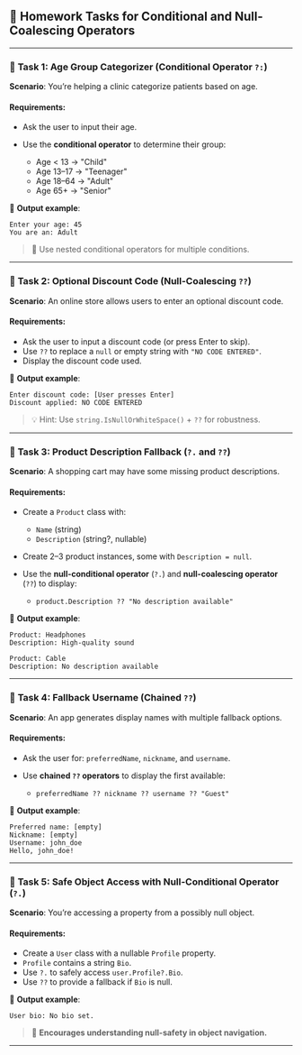 ## 🧠 **Homework Tasks for Conditional and Null-Coalescing Operators**

---

### 🔸 **Task 1: Age Group Categorizer (Conditional Operator `?:`)**

**Scenario**: You’re helping a clinic categorize patients based on age.

#### Requirements:

* Ask the user to input their age.
* Use the **conditional operator** to determine their group:

  * Age < 13 → "Child"
  * Age 13–17 → "Teenager"
  * Age 18–64 → "Adult"
  * Age 65+ → "Senior"

📌 **Output example**:

```text
Enter your age: 45
You are an: Adult
```

> 🔁 Use nested conditional operators for multiple conditions.

---

### 🔸 **Task 2: Optional Discount Code (Null-Coalescing `??`)**

**Scenario**: An online store allows users to enter an optional discount code.

#### Requirements:

* Ask the user to input a discount code (or press Enter to skip).
* Use `??` to replace a `null` or empty string with `"NO CODE ENTERED"`.
* Display the discount code used.

📌 **Output example**:

```text
Enter discount code: [User presses Enter]
Discount applied: NO CODE ENTERED
```

> 💡 Hint: Use `string.IsNullOrWhiteSpace()` + `??` for robustness.

---

### 🔸 **Task 3: Product Description Fallback (`?.` and `??`)**

**Scenario**: A shopping cart may have some missing product descriptions.

#### Requirements:

* Create a `Product` class with:

  * `Name` (string)
  * `Description` (string?, nullable)
* Create 2–3 product instances, some with `Description = null`.
* Use the **null-conditional operator** (`?.`) and **null-coalescing operator** (`??`) to display:

  * `product.Description ?? "No description available"`

📌 **Output example**:

```text
Product: Headphones
Description: High-quality sound

Product: Cable
Description: No description available
```

---

### 🔸 **Task 4: Fallback Username (Chained `??`)**

**Scenario**: An app generates display names with multiple fallback options.

#### Requirements:

* Ask the user for: `preferredName`, `nickname`, and `username`.
* Use **chained `??` operators** to display the first available:

  * `preferredName ?? nickname ?? username ?? "Guest"`

📌 **Output example**:

```text
Preferred name: [empty]
Nickname: [empty]
Username: john_doe
Hello, john_doe!
```

---

### 🔸 **Task 5: Safe Object Access with Null-Conditional Operator (`?.`)**

**Scenario**: You’re accessing a property from a possibly null object.

#### Requirements:

* Create a `User` class with a nullable `Profile` property.
* `Profile` contains a string `Bio`.
* Use `?.` to safely access `user.Profile?.Bio`.
* Use `??` to provide a fallback if `Bio` is null.

📌 **Output example**:

```text
User bio: No bio set.
```

> 🧠 **Encourages understanding null-safety in object navigation.**

---


